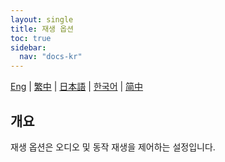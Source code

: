 ```yaml
---
layout: single
title: 재생 옵션
toc: true
sidebar:
  nav: "docs-kr"
---
```

[Eng](/kr/dancexr/features/playback_options) | [繁中](/tw/kr/dancexr/features/playback_options) | [日本語](/jp/kr/dancexr/features/playback_options) | [한국어](/kr/kr/dancexr/features/playback_options) | [简中](/zh/kr/dancexr/features/playback_options)


## 개요
재생 옵션은 오디오 및 동작 재생을 제어하는 설정입니다.